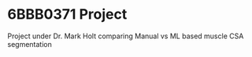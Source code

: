 # 6BBB0371 Project 
Project under Dr. Mark Holt comparing Manual vs ML based muscle CSA segmentation
